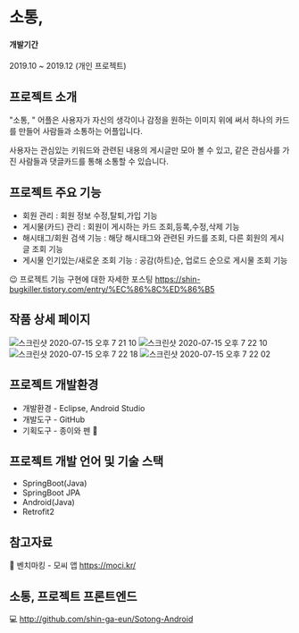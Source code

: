 # 소통,
#### 개발기간
2019.10 ~ 2019.12 (개인 프로젝트)

## 프로젝트 소개

 "소통, " 어플은 사용자가 자신의 생각이나 감정을 원하는 이미지 위에 써서 하나의 카드를 만들어 사람들과 소통하는 어플입니다.

 사용자는 관심있는 키워드와 관련된 내용의 게시글만 모아 볼 수 있고, 같은 관심사를 가진 사람들과 댓글카드를 통해 소통할 수 있습니다.
 
 
## 프로젝트 주요 기능
* 회원 관리 : 회원 정보 수정,탈퇴,가입 기능 
* 게시물(카드) 관리 : 회원이 게시하는 카드 조회,등록,수정,삭제 기능
* 해시태그/회원 검색 기능 : 해당 해시태그와 관련된 카드를 조회, 다른 회원의 게시글 조회 기능
* 게시물 인기있는/새로운 조회 기능 : 공감(하트)순, 업로드 순으로 게시물 조회 기능

😉 프로젝트 기능 구현에 대한 자세한 포스팅 https://shin-bugkiller.tistory.com/entry/%EC%86%8C%ED%86%B5

## 작품 상세 페이지
![스크린샷 2020-07-15 오후 7 21 10](https://user-images.githubusercontent.com/31677736/87533972-65b3c980-c6d0-11ea-848a-060e657b03df.png)
![스크린샷 2020-07-15 오후 7 22 10](https://user-images.githubusercontent.com/31677736/87534084-8714b580-c6d0-11ea-8b03-3369df71c9af.png)
![스크린샷 2020-07-15 오후 7 22 18](https://user-images.githubusercontent.com/31677736/87534089-8845e280-c6d0-11ea-868a-a3f34c9c0345.png)
![스크린샷 2020-07-15 오후 7 22 02](https://user-images.githubusercontent.com/31677736/87534078-84b25b80-c6d0-11ea-8504-86f4d375be28.png)

## 프로젝트 개발환경
* 개발환경 - Eclipse, Android Studio
* 개발도구 - GitHub
* 기획도구 - 종이와 펜 📝

## 프로젝트 개발 언어 및 기술 스택
* SpringBoot(Java)
* SpringBoot JPA
* Android(Java)
* Retrofit2

## 참고자료
📕 벤치마킹 - 모씨 앱 https://moci.kr/

## 소통, 프로젝트 프론트엔드
💻 http://github.com/shin-ga-eun/Sotong-Android



